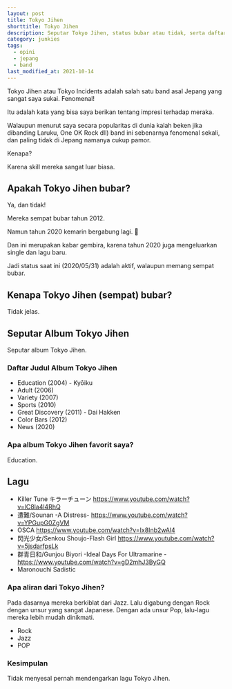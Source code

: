 ```yaml
---
layout: post
title: Tokyo Jihen
shorttitle: Tokyo Jihen
description: Seputar Tokyo Jihen, status bubar atau tidak, serta daftar album dan lagu favorit saya.
category: junkies
tags:
  - opini
  - jepang
  - band
last_modified_at: 2021-10-14
---
```


Tokyo Jihen atau Tokyo Incidents adalah salah satu band asal Jepang yang sangat saya sukai. Fenomenal!

Itu adalah kata yang bisa saya berikan tentang impresi terhadap meraka.

Walaupun menurut saya secara popularitas di dunia kalah beken jika dibanding Laruku, One OK Rock dll) band ini sebenarnya fenomenal sekali, dan paling tidak di Jepang namanya cukup pamor.

Kenapa?

Karena skill mereka sangat luar biasa.

## Apakah Tokyo Jihen bubar?

Ya, dan tidak!

Mereka sempat bubar tahun 2012.

Namun tahun 2020 kemarin bergabung lagi. :tada:

Dan ini merupakan kabar gembira, karena tahun 2020 juga mengeluarkan single dan lagu baru.

Jadi status saat ini (2020/05/31) adalah aktif, walaupun memang sempat bubar.

## Kenapa Tokyo Jihen (sempat) bubar?

Tidak jelas.

## Seputar Album Tokyo Jihen

Seputar album Tokyo Jihen.

### Daftar Judul Album Tokyo Jihen

* Education (2004) - Kyōiku
* Adult (2006)
* Variety (2007)
* Sports (2010)
* Great Discovery (2011) - Dai Hakken
* Color Bars (2012)
* News (2020)

### Apa album Tokyo Jihen favorit saya?

Education.

## Lagu

* Killer Tune キラーチューン https://www.youtube.com/watch?v=lC8la4l4RhQ
* 遭難/Sounan -A Distress- https://www.youtube.com/watch?v=YPGupG0ZgVM
* OSCA https://www.youtube.com/watch?v=Ix8Inb2wAl4
* 閃光少女/Senkou Shoujo-Flash Girl https://www.youtube.com/watch?v=5jsdarfpsLk
* 群青日和/Gunjou Biyori -Ideal Days For Ultramarine - https://www.youtube.com/watch?v=gD2mhJ3ByGQ
* Maronouchi Sadistic

### Apa aliran dari Tokyo Jihen?

Pada dasarnya mereka berkiblat dari Jazz. Lalu digabung dengan Rock dengan unsur yang sangat Japanese. Dengan ada unsur Pop, lalu-lagu mereka lebih mudah dinikmati.

* Rock
* Jazz
* POP

### Kesimpulan

Tidak menyesal pernah mendengarkan lagu Tokyo Jihen.
